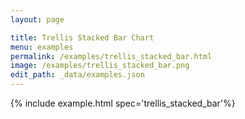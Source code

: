 ```yaml
---
layout: page

title: Trellis Stacked Bar Chart
menu: examples
permalink: /examples/trellis_stacked_bar.html
image: /examples/trellis_stacked_bar.png
edit_path: _data/examples.json
---
```




{% include example.html spec='trellis_stacked_bar'%}
